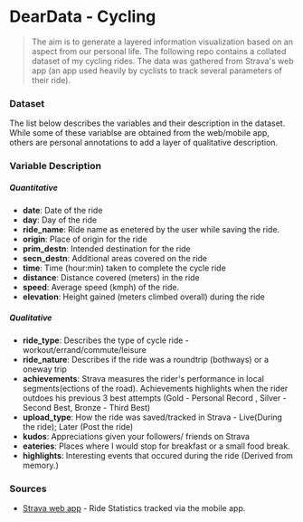 # DearData - Cycling

> The aim is to generate a layered information visualization based on an aspect from our personal life.  The following repo contains a collated dataset of my cycling rides. The data was gathered from Strava's web app (an app used heavily by cyclists to track several parameters of their ride). 

### Dataset 
The list below describes the variables and their description in the dataset. While some of these variablse are obtained from the web/mobile app, others are personal annotations to add a layer of qualitative description.

### Variable Description

##### Quantitative
  - **date**: Date of the ride
  - **day**: Day of the ride
  - **ride_name**: Ride name as enetered by the user while saving the ride.
  - **origin**: Place of origin for the ride
  - **prim_destn**: Intended destination for the ride
  - **secn_destn**: Additional areas covered on the ride
  - **time**: Time (hour:min) taken to complete the cycle ride
  - **distance**: Distance covered (meters) in the ride
  - **speed**: Average speed (kmph) of the ride.
  - **elevation**: Height gained (meters climbed overall) during the ride
 ##### Qualitative
  - **ride_type**: Describes the type of cycle ride - workout/errand/commute/leisure
  - **ride_nature**: Describes if the ride was a roundtrip (bothways) or a oneway trip
  - **achievements**: Strava measures the rider's performance in local segments(ections of the road). Achievements highlights when the rider outdoes his previous 3 best attempts (Gold - Personal Record , Silver - Second Best, Bronze - Third Best)
  - **upload_type**: How the ride was saved/tracked in Strava - Live(During the ride); Later (Post the ride)
  - **kudos**: Appreciations given your followers/ friends on Strava
  - **eateries**: Places where I would stop for breakfast or a small food break.
  - **highlights**: Interesting events that occured during the ride (Derived from memory.)


### Sources
- [Strava web app](https://www.strava.com/athlete/training) - Ride Statistics tracked via the mobile app.

